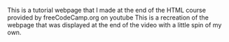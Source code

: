 This is a tutorial webpage that I made at the end of the HTML course provided by freeCodeCamp.org on youtube
This is a recreation of the webpage that was displayed at the end of the video with a little spin of my own.
